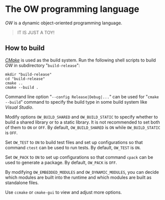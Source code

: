 # The OW programming language

*OW* is a dynamic object-oriented programming language.

> IT IS JUST A TOY!

## How to build

[*CMake*](https://cmake.org/) is used as the build system.
Run the following shell scripts to build *OW* in subdirectory "`build-release`":

```shell
mkdir "build-release"
cd "build-release"
cmake ..
cmake --build .
```

Command line option "`--config Release|Debug|...`"
can be used for "`cmake --build`" command
to specify the build type in some build system like *Visual Studio*.

Modify options `OW_BUILD_SHARED` and `OW_BUILD_STATIC` to specify
whether to build a shared library or to a static library.
It is not recommended to set both of them to `ON` or `OFF`.
By default, `OW_BUILD_SHARED` is `ON` while `OW_BUILD_STATIC` is `OFF`.

Set `OW_TEST` to `ON` to build test files and set up configurations
so that command `ctest` can be used to run tests.
By default, `OW_TEST` is `ON`.

Set `OW_PACK` to `ON` to set up configurations
so that command `cpack` can be used to generate a package.
By default, `OW_PACK` is `OFF`.

By modifying `OW_EMBEDDED_MODULES` and `OW_DYNAMIC_MODULES`,
you can decide which modules are built into the runtime
and which modules are built as standalone files.

Use `ccmake` or `cmake-gui` to view and adjust more options.

